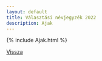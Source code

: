 ```yaml
---
layout: default
title: Választási névjegyzék 2022
description: Ajak
---
```


{% include Ajak.html %}

[Vissza](./)